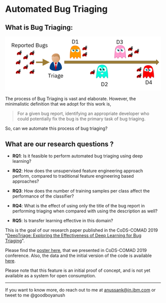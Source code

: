 # Automated Bug Triaging 

## What is Bug Triaging:

![](../pictures/bugtriage.png)

The process of Bug Triaging is vast and elaborate. However, the minimalistic definition that we adopt for this work is,

> For a given bug report, identifying an appropriate developer who could potentially fix the bug is the primary task of bug triaging.

So, can we automate this process of bug triaging?

## What are our research questions ?

* **RQ1**: Is it feasible to perform automated bug triaging using deep learning?

* **RQ2**: How does the unsupervised feature engineering approach perform, compared to traditional feature engineering based approaches? 

* **RQ3**: How does the number of training samples per class affect the performance of the classifier?

* **RQ4**: What is the effect of using only the title of the bug report in performing triaging when compared with using the description as well?

* **RQ5**: Is transfer learning effective in this domain?

This is the goal of our research paper published in the  CoDS-COMAD 2019 "[DeepTriage: Exploring the Effectiveness of Deep Learning for Bug Triaging](https://arxiv.org/abs/1801.01275)".

Please find the [poster here](../resources/DeepTriage.pdf), that we presented in CoDS-COMAD 2019 conference. Also, the data and the initial version of the code is available [here](http://bugtriage.mybluemix.net/).

Please note that this feature is an initial proof of concept, and is not yet available as a system for open consumption.

------------

If you want to know more, do reach out to me at anussank@in.ibm.com or tweet to me @goodboyanush